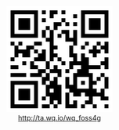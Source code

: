 <div style="text-align:center;margin-top:4em;">

![QR Code](images/qr.png)
<br>
<http://ta.wq.io/wq_foss4g>

</div>
